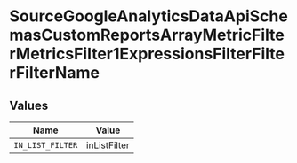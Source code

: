 # SourceGoogleAnalyticsDataApiSchemasCustomReportsArrayMetricFilterMetricsFilter1ExpressionsFilterFilterFilterName


## Values

| Name             | Value            |
| ---------------- | ---------------- |
| `IN_LIST_FILTER` | inListFilter     |